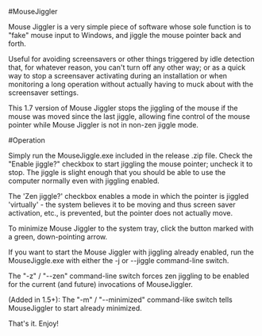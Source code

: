 #MouseJiggler

Mouse Jiggler is a very simple piece of software whose sole function is to "fake" mouse input to Windows, and jiggle the mouse pointer back and forth.

Useful for avoiding screensavers or other things triggered by idle detection that, for whatever reason, you can't turn off any other way; or as a quick way to stop a screensaver activating during an installation or when monitoring a long operation without actually having to muck about with the screensaver settings.

This 1.7 version of Mouse Jiggler stops the jiggling of the mouse if the mouse was moved since the last jiggle, allowing fine control of the mouse pointer while Mouse Jiggler is not in non-zen jiggle mode.

#Operation

Simply run the MouseJiggle.exe included in the release .zip file. Check the "Enable jiggle?" checkbox to start jiggling the mouse pointer; uncheck it to stop. The jiggle is slight enough that you should be able to use the computer normally even with jiggling enabled.

The 'Zen jiggle?' checkbox enables a mode in which the pointer is jiggled 'virtually' - the system believes it to be moving and thus screen saver activation, etc., is prevented, but the pointer does not actually move.

To minimize Mouse Jiggler to the system tray, click the button marked with a green, down-pointing arrow.

If you want to start the Mouse Jiggler with jiggling already enabled, run the MouseJiggle.exe with either the -j or --jiggle command-line switch.

The "-z" / "--zen" command-line switch forces zen jiggling to be enabled for the current (and future) invocations of MouseJiggler.

(Added in 1.5+): The "-m" / "--minimized" command-like switch tells MouseJiggler to start already minimized.

That's it. Enjoy!
